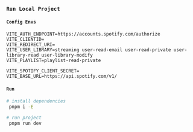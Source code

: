 ### `Run Local Project`
  #### `Config Envs`
  
```.env
VITE_AUTH_ENDPOINT=https://accounts.spotify.com/authorize
VITE_CLIENTID=
VITE_REDIRECT_URI=
VITE_USER_LIBRARY=streaming user-read-email user-read-private user-library-read user-library-modify
VITE_PLAYLIST=playlist-read-private

VITE_SPOTIFY_CLIENT_SECRET=
VITE_BASE_URL=https://api.spotify.com/v1/

```
#### `Run`
```bash
# install dependencies
 pnpm i -E

# run project
 pnpm run dev
```
